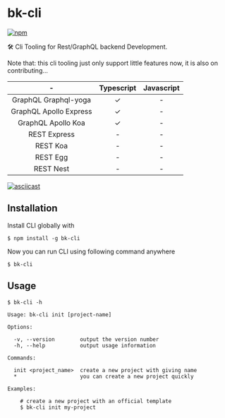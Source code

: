 # bk-cli
[![npm](https://img.shields.io/npm/v/bk-cli.svg?style=flat-square)](http://www.npmjs.com/package/bk-cli)

🛠️ Cli Tooling for Rest/GraphQL backend Development.

Note that: this cli tooling just only support little features now, it is also on contributing...

| - | Typescript | Javascript |
| :-------------: | :-------------: | :-------------: |
| GraphQL Graphql-yoga  | ✓ | - |
| GraphQL Apollo Express | ✓ | - |
| GraphQL Apollo Koa | ✓ | - |
| REST Express | - | - |
| REST Koa | - | - |
| REST Egg | - | - |
| REST Nest | - | - |

[![asciicast](https://asciinema.org/a/y2HKfSSsJjVA4Uo17JgNPqs0j.png)](https://asciinema.org/a/y2HKfSSsJjVA4Uo17JgNPqs0j)

## Installation
Install CLI globally with
```
$ npm install -g bk-cli
```
Now you can run CLI using following command anywhere

```
$ bk-cli
```

## Usage

```
$ bk-cli -h

Usage: bk-cli init [project-name]

Options:

  -v, --version        output the version number
  -h, --help           output usage information

Commands:

  init <project_name>  create a new project with giving name
  *                    you can create a new project quickly

Examples:

    # create a new project with an official template
    $ bk-cli init my-project

```
